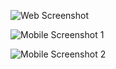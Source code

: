 

![Web Screenshot](screenshots/web.png)

![Mobile Screenshot 1](screenshots/mobile0.png)

![Mobile Screenshot 2](screenshots/mobile1.png)
